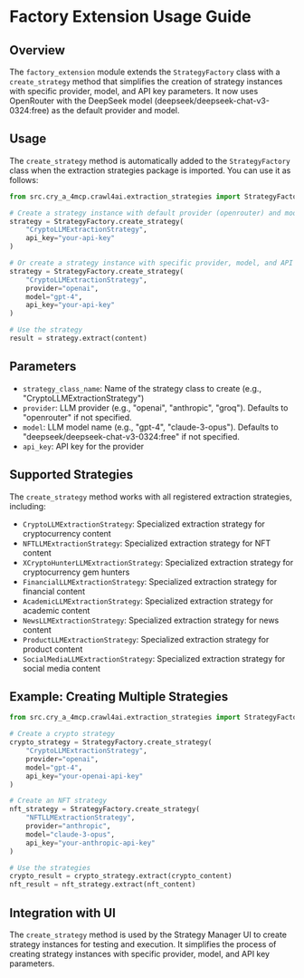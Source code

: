 # Factory Extension Usage Guide

## Overview

The `factory_extension` module extends the `StrategyFactory` class with a `create_strategy` method that simplifies the creation of strategy instances with specific provider, model, and API key parameters. It now uses OpenRouter with the DeepSeek model (deepseek/deepseek-chat-v3-0324:free) as the default provider and model.

## Usage

The `create_strategy` method is automatically added to the `StrategyFactory` class when the extraction strategies package is imported. You can use it as follows:

```python
from src.cry_a_4mcp.crawl4ai.extraction_strategies import StrategyFactory

# Create a strategy instance with default provider (openrouter) and model (deepseek/deepseek-chat-v3-0324:free)
strategy = StrategyFactory.create_strategy(
    "CryptoLLMExtractionStrategy",
    api_key="your-api-key"
)

# Or create a strategy instance with specific provider, model, and API key
strategy = StrategyFactory.create_strategy(
    "CryptoLLMExtractionStrategy",
    provider="openai",
    model="gpt-4",
    api_key="your-api-key"
)

# Use the strategy
result = strategy.extract(content)
```

## Parameters

- `strategy_class_name`: Name of the strategy class to create (e.g., "CryptoLLMExtractionStrategy")
- `provider`: LLM provider (e.g., "openai", "anthropic", "groq"). Defaults to "openrouter" if not specified.
- `model`: LLM model name (e.g., "gpt-4", "claude-3-opus"). Defaults to "deepseek/deepseek-chat-v3-0324:free" if not specified.
- `api_key`: API key for the provider

## Supported Strategies

The `create_strategy` method works with all registered extraction strategies, including:

- `CryptoLLMExtractionStrategy`: Specialized extraction strategy for cryptocurrency content
- `NFTLLMExtractionStrategy`: Specialized extraction strategy for NFT content
- `XCryptoHunterLLMExtractionStrategy`: Specialized extraction strategy for cryptocurrency gem hunters
- `FinancialLLMExtractionStrategy`: Specialized extraction strategy for financial content
- `AcademicLLMExtractionStrategy`: Specialized extraction strategy for academic content
- `NewsLLMExtractionStrategy`: Specialized extraction strategy for news content
- `ProductLLMExtractionStrategy`: Specialized extraction strategy for product content
- `SocialMediaLLMExtractionStrategy`: Specialized extraction strategy for social media content

## Example: Creating Multiple Strategies

```python
from src.cry_a_4mcp.crawl4ai.extraction_strategies import StrategyFactory

# Create a crypto strategy
crypto_strategy = StrategyFactory.create_strategy(
    "CryptoLLMExtractionStrategy",
    provider="openai",
    model="gpt-4",
    api_key="your-openai-api-key"
)

# Create an NFT strategy
nft_strategy = StrategyFactory.create_strategy(
    "NFTLLMExtractionStrategy",
    provider="anthropic",
    model="claude-3-opus",
    api_key="your-anthropic-api-key"
)

# Use the strategies
crypto_result = crypto_strategy.extract(crypto_content)
nft_result = nft_strategy.extract(nft_content)
```

## Integration with UI

The `create_strategy` method is used by the Strategy Manager UI to create strategy instances for testing and execution. It simplifies the process of creating strategy instances with specific provider, model, and API key parameters.